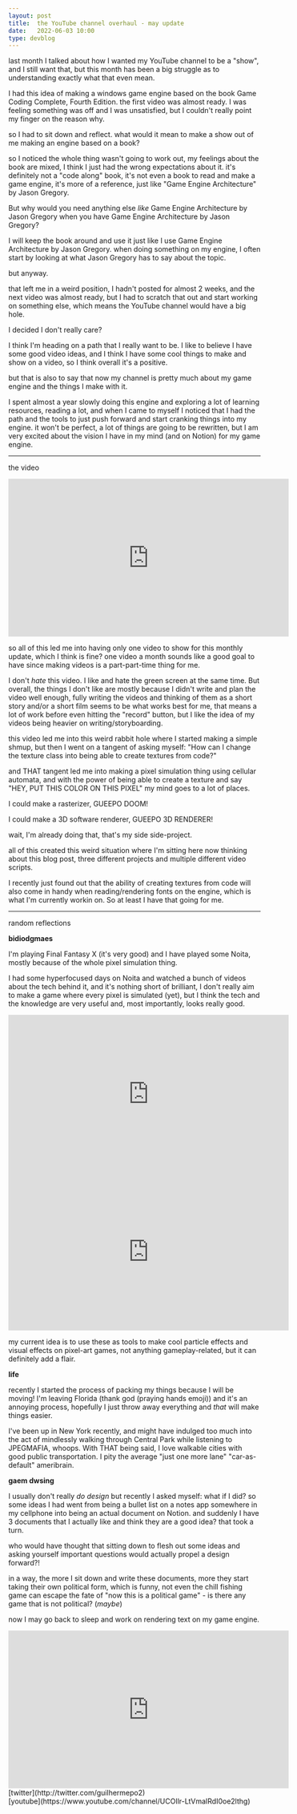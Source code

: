 ```yaml
---
layout: post
title:  the YouTube channel overhaul - may update
date:   2022-06-03 10:00
type: devblog
---
```


last month I talked about how I wanted my YouTube channel to be a "show", and I still want that, but this month has been a big struggle as to understanding exactly what that even mean.

I had this idea of making a windows game engine based on the book Game Coding Complete, Fourth Edition. the first video was almost ready. I was feeling something was off and I was unsatisfied, but I couldn't really point my finger on the reason why.

so I had to sit down and reflect. what would it mean to make a show out of me making an engine based on a book?

so I noticed the whole thing wasn't going to work out, my feelings about the book are mixed, I think I just had the wrong expectations about it. it's definitely not a "code along" book, it's not even a book to read and make a game engine, it's more of a reference, just like "Game Engine Architecture" by Jason Gregory.

But why would you need anything else *like* Game Engine Architecture by Jason Gregory when you have Game Engine Architecture by Jason Gregory?

I will keep the book around and use it just like I use Game Engine Architecture by Jason Gregory. when doing something on my engine, I often start by looking at what Jason Gregory has to say about the topic. 

but anyway.

that left me in a weird position, I hadn't posted for almost 2 weeks, and the next video was almost ready, but I had to scratch that out and start working on something else, which means the YouTube channel would have a big hole.

I decided I don't really care?

I think I'm heading on a path that I really want to be. I like to believe I have some good video ideas, and I think I have some cool things to make and show on a video, so I think overall it's a positive.

but that is also to say that now my channel is pretty much about my game engine and the things I make with it.

I spent almost a year slowly doing this engine and exploring a lot of learning resources, reading a lot, and when I came to myself I noticed that I had the path and the tools to just push forward and start cranking things into my engine. it won't be perfect, a lot of things are going to be rewritten, but I am very excited about the vision I have in my mind (and on Notion) for my game engine.

---

the video
<iframe width="560" height="315" src="https://www.youtube.com/embed/4UKnxpoAIas" title="YouTube video player" frameborder="0" allow="accelerometer; autoplay; clipboard-write; encrypted-media; gyroscope; picture-in-picture" allowfullscreen></iframe>

<br/>

so all of this led me into having only one video to show for this monthly update, which I think is fine? one video a month sounds like a good goal to have since making videos is a part-part-time thing for me.

I don't *hate* this video. I like and hate the green screen at the same time. But overall, the things I don't like are mostly because I didn't write and plan the video well enough, fully writing the videos and thinking of them as a short story and/or a short film seems to be what works best for me, that means a lot of work before even hitting the "record" button, but I like the idea of my videos being heavier on writing/storyboarding.

this video led me into this weird rabbit hole where I started making a simple shmup, but then I went on a tangent of asking myself: "How can I change the texture class into being able to create textures from code?"

and THAT tangent led me into making a pixel simulation thing using cellular automata, and with the power of being able to create a texture and say "HEY, PUT THIS COLOR ON THIS PIXEL" my mind goes to a lot of places.

I could make a rasterizer, GUEEPO DOOM!

I could make a 3D software renderer, GUEEPO 3D RENDERER!

wait, I'm already doing that, that's my side side-project.

all of this created this weird situation where I'm sitting here now thinking about this blog post, three different projects and multiple different video scripts.

I recently just found out that the ability of creating textures from code will also come in handy when reading/rendering fonts on the engine, which is what I'm currently workin on. So at least I have that going for me.

---

random reflections

**bidiodgmaes**

I'm playing Final Fantasy X (it's very good) and I have played some Noita, mostly because of the whole pixel simulation thing.

I had some hyperfocused days on Noita and watched a bunch of videos about the tech behind it, and it's nothing short of brilliant, I don't really aim to make a game where every pixel is simulated (yet), but I think the tech and the knowledge are very useful and, most importantly, looks really good. 

<iframe width="560" height="315" src="https://www.youtube.com/embed/prXuyMCgbTc" title="YouTube video player" frameborder="0" allow="accelerometer; autoplay; clipboard-write; encrypted-media; gyroscope; picture-in-picture" allowfullscreen></iframe>

<iframe width="560" height="315" src="https://www.youtube.com/embed/VLZjd_Y1gJ8" title="YouTube video player" frameborder="0" allow="accelerometer; autoplay; clipboard-write; encrypted-media; gyroscope; picture-in-picture" allowfullscreen></iframe>

<br/>

my current idea is to use these as tools to make cool particle effects and visual effects on pixel-art games, not anything gameplay-related, but it can definitely add a flair.

**life**

recently I started the process of packing my things because I will be moving! I'm leaving Florida (thank god (praying hands emoji)) and it's an annoying process, hopefully I just throw away everything and *that* will make things easier.

I've been up in New York recently, and might have indulged too much into the act of mindlessly walking through Central Park while listening to JPEGMAFIA, whoops. With THAT being said, I love walkable cities with good public transportation. I pity the average "just one more lane" "car-as-default" ameribrain.

**gaem dwsing**

I usually don't really *do design* but recently I asked myself: what if I did? so some ideas I had went from being a bullet list on a notes app somewhere in my cellphone into being an actual document on Notion. and suddenly I have 3 documents that I actually like and think they are a good idea? that took a turn.

who would have thought that sitting down to flesh out some ideas and asking yourself important questions would actually propel a design forward?!

in a way, the more I sit down and write these documents, more they start taking their own political form, which is funny, not even the chill fishing game can escape the fate of "now this is a political game" - is there any game that is not political? (*maybe*)

now I may go back to sleep and work on rendering text on my game engine.

<iframe width="560" height="315" src="https://www.youtube.com/embed/2CGFU1lBdCI" title="YouTube video player" frameborder="0" allow="accelerometer; autoplay; clipboard-write; encrypted-media; gyroscope; picture-in-picture" allowfullscreen></iframe>

<br/>
[twitter](http://twitter.com/guilhermepo2)<br/>
[youtube](https://www.youtube.com/channel/UCOIlr-LtVmaIRdI0oe2lthg)